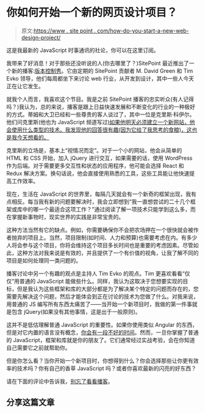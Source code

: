 # 你如何开始一个新的网页设计项目？

> 原文:[https://www . site point . com/how-do-you-start-a-new-web-design-project/](https://www.sitepoint.com/how-do-you-start-a-new-web-design-project/)

这是我最新的 JavaScript 时事通讯的社论，你可以在这里订阅。

我带来了好消息！对于那些还没听说的人(你去哪里了？)SitePoint 最近推出了一个新的播客:[版本控制秀](https://www.sitepoint.com/announcing-the-versioning-podcast/)。它由定期的 SitePoint 贡献者 M. David Green 和 Tim Evko 领导，他们每周都坐下来讨论 web 行业，从开发到设计，其中一些人今天正在让它发生。

就我个人而言，我喜欢这个节目。我是之前 SitePoint 播客的忠实听众(有人记得吗？)我认为，总的来说，播客是跟上日益快速发展和不断变化的行业的一种极好的方式。蒂姆和大卫已经和一些尊贵的客人谈过了，其中一位是克里斯·科伊尔。他们问克里斯(他也为 JavaScript 频道写过[)如果他明天必须建立一个新网站，他会使用什么类型的技术。我发现他的回答很有趣(因为它给了我思考的食粮)，这也是我今天想看的。](https://www.sitepoint.com/cool-things-codepen-javascript/)

克里斯的立场是，基本上“视情况而定”。对于一个小的网站，他会从简单的 HTML 和 CSS 开始，加入 jQuery 进行交互，如果需要的话，使用 WordPress 作为后端。对于需要更多交互性和状态的应用程序，他可能会选择 React 和 Redux 解决方案。换句话说，他会直接使用熟悉的工具，这些工具能让他快速提高工作效率。

现在，生活在 JavaScript 的世界里，每隔几天就会有一个新奇的框架出现，我有点相反。每当我有新的问题要解决时，我会立即想到“我一直想尝试的二十几个框架或库中的哪一个最适合这项工作？”通过阅读了解一项技术只能学到这么多，而在掌握新事物时，现实世界的实践是非常宝贵的。

这种方法当然有它的缺点。例如，你需要确保你不会把农场押在一个很快就会被作者抛弃的项目上。当然，项目限制(如时间、人力和预算)也需要考虑在内。有多少人将会参与这个项目，你将会维持这个项目多长时间也是重要的考虑因素。尽管如此，这种方法对我来说是有效的，并且提供了一个有价值的视角，让我了解不同的项目是如何处理同一类问题的。

播客讨论中另一个有趣的观点是主持人 Tim Evko 的观点。Tim 更喜欢看看“仅仅”用普通的 JavaScript 能做些什么。同样，我认为这取决于您想要实现的目标，但是我认为这些框架和库的大部分都是为了解决某个特定的问题而存在的，您需要先解决这个问题，然后才能体会到正在讨论的技术为您做了什么。对我来说，用普通的 JS 编写所有东西太痛苦了——当开始一个新项目时，我做的第一件事就是包含 jQuery(如果没有其他事情，这是出于一般原则)。

这并不是低估理解普通 JavaScript 的重要性。如果你使用类似 Angular 的东西，但是对它内置的语言没有概念，[你会有一段不好的时间](https://snipcart.com/blog/learn-vanilla-javascript-before-using-js-frameworks)。然而，一旦你掌握了普通的 JavaScript，框架和库就是你的朋友了。它们通常经过实战考验，会在你知道自己需要它之前就帮助你。

但是你怎么看？当你开始一个新项目时，你想得到什么？你会选择那些让你更有效率的技术吗？你有自己的香草 JavaScript 吗？或者你喜欢最新的闪亮的好东西？

请在下面的评论中告诉我，[别忘了看看播客](https://www.sitepoint.com/announcing-the-versioning-podcast/)。

## 分享这篇文章